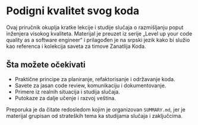 # Podigni kvalitet svog koda

Ovaj priručnik okuplja kratke lekcije i studije slučaja o razmišljanju poput inženjera visokog kvaliteta. Materijal je preuzet iz serije „Level up your code quality as a software engineer“ i prilagođen je na srpski jezik kako bi služio kao referenca i kolekcija saveta za timove Zanatlija Koda.

## Šta možete očekivati

- Praktične principe za planiranje, refaktorisanje i održavanje koda.
- Savete za jasan code review, komunikaciju i dokumentovanje.
- Primere iz realnih situacija i studija slučaja.
- Putokaze za dalje učenje i razvoj veština.

Preporuka je da čitate redosledom kojim je organizovan `SUMMARY.md`, jer je materijal grupisan od strateških tema ka studijama slučaja i zaključcima.
